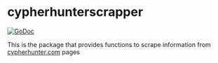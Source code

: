 # cypherhunterscrapper
[![GoDoc](https://pkg.go.dev/badge/github.com/feynmaz/cypherhunterscrapper?status.svg)](https://pkg.go.dev/github.com/feynmaz/cypherhunterscrapper?tab=doc)

This is the package that provides functions to scrape information from [cypherhunter.com](https://www.cypherhunter.com/) pages
